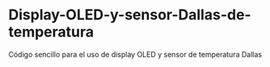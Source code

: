 # Display-OLED-y-sensor-Dallas-de-temperatura
Código sencillo para el uso de display OLED y sensor de temperatura Dallas
